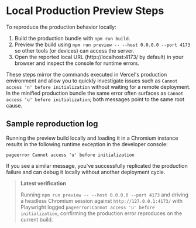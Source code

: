 # Local Production Preview Steps

To reproduce the production behavior locally:

1. Build the production bundle with `npm run build`.
2. Preview the build using `npm run preview -- --host 0.0.0.0 --port 4173` so other tools (or devices) can access the server.
3. Open the reported local URL (http://localhost:4173/ by default) in your browser and inspect the console for runtime errors.

These steps mirror the commands executed in Vercel's production environment and allow you to quickly investigate issues such as
`Cannot access 'n' before initialization` without waiting for a remote deployment. In the minified production bundle the same
error often surfaces as `Cannot access 'u' before initialization`; both messages point to the same root cause.

## Sample reproduction log

Running the preview build locally and loading it in a Chromium instance results in the following runtime exception in the developer console:

```
pageerror Cannot access 'u' before initialization
```

If you see a similar message, you've successfully replicated the production failure and can debug it locally without another deployment cycle.

> **Latest verification**
>
> Running `npm run preview -- --host 0.0.0.0 --port 4173` and driving a headless Chromium session against `http://127.0.0.1:4173/` with Playwright logged `pageerror:Cannot access 'u' before initialization`, confirming the production error reproduces on the current build.
